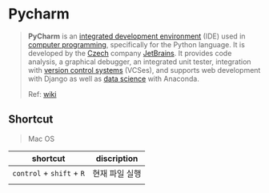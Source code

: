 # Pycharm

> **PyCharm** is an [integrated development environment](https://en.wikipedia.org/wiki/Integrated_development_environment) (IDE) used in [computer programming](https://en.wikipedia.org/wiki/Computer_programming), specifically for the Python language. It is developed by the [Czech](https://en.wikipedia.org/wiki/Czech_Republic) company [JetBrains](https://en.wikipedia.org/wiki/JetBrains). It provides code analysis, a graphical debugger, an integrated unit tester, integration with [version control systems](https://en.wikipedia.org/wiki/Revision_control) (VCSes), and supports web development with Django as well as [data science](https://en.wikipedia.org/wiki/Data_science) with Anaconda. 
>
> Ref: [wiki](https://en.wikipedia.org/wiki/PyCharm)



## Shortcut

> Mac OS

| shortcut                  | discription    |
| ------------------------- | -------------- |
| `control` + `shift` + `R` | 현재 파일 실행 |
|                           |                |